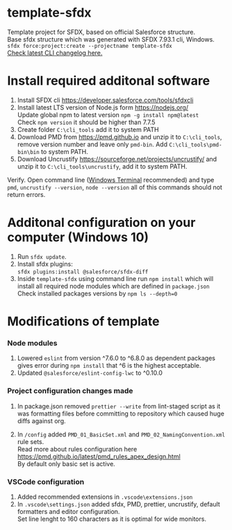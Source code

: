 # template-sfdx

Template project for SFDX, based on official Salesforce structure.  
Base sfdx structure which was generated with SFDX 7.93.1 cli, Windows.  
`sfdx force:project:create --projectname template-sfdx`  
[Check latest CLI changelog here.](https://github.com/forcedotcom/cli/tree/main/releasenotes)

# Install required additonal software

1. Install SFDX cli https://developer.salesforce.com/tools/sfdxcli
2. Install latest LTS version of Node.js form https://nodejs.org/  
   Update global npm to latest version `npm -g install npm@latest`  
   Check `npm version` it should be higher than 7.7.5
3. Create folder `C:\cli_tools` add it to system PATH
4. Download PMD from https://pmd.github.io and unzip it to `C:\cli_tools`, remove version number and leave only `pmd-bin`. Add `C:\cli_tools\pmd-bin\bin` to system PATH.
5. Download Uncrustify https://sourceforge.net/projects/uncrustify/ and unzip it to `C:\cli_tools\uncrustify`, add it to system PATH.

Verify. Open command line ([Windows Terminal](https://www.microsoft.com/pl-pl/p/windows-terminal/9n0dx20hk701) recommended) and type `pmd`, `uncrustify --version`, `node --version` all of this commands should not return errors.

# Additonal configuration on your computer (Windows 10)

1. Run `sfdx update`.
2. Install sfdx plugins:  
`sfdx plugins:install @salesforce/sfdx-diff`
3. Inside `template-sfdx` using command line run `npm install` which will install all required node modules which are defined in `package.json`  
   Check installed packages versions by `npm ls --depth=0`

# Modifications of template

### Node modules

1. Lowered `eslint` from version ^7.6.0 to ^6.8.0 as dependent packages gives error during `npm install` that ^6 is the highest acceptable.
2. Updated `@salesforce/eslint-config-lwc` to ^0.10.0

### Project configuration changes made
1. In package.json removed `prettier --write` from lint-staged script as it was formatting files before committing to repository which caused huge diffs against org.

2. In `/config` added `PMD_01_BasicSet.xml` and `PMD_02_NamingConvention.xml` rule sets.  
Read more about rules configuration here https://pmd.github.io/latest/pmd_rules_apex_design.html  
By default only basic set is active.

### VSCode configuration
1. Added recommended extensions in `.vscode\extensions.json`
2. In `.vscode\settings.json` added sfdx, PMD, prettier, uncrustify, default formatters and editor configuration.  
Set line lenght to 160 characters as it is optimal for wide monitors.
